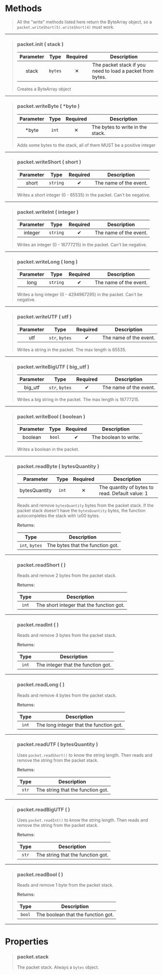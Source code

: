 # Methods
>All the "write" methods listed here return the ByteArray object, so a `packet.writeShort(5).writeShort(4)` must work.
>
---
>### packet.__init__ ( stack )
>| Parameter | Type | Required | Description |
>| :-: | :-: | :-: | - |
>| stack | `bytes` | ✕ | The packet stack if you need to load a packet from bytes. |
>
>Creates a ByteArray object
>
---
>### packet.writeByte ( *byte )
>| Parameter | Type | Required | Description |
>| :-: | :-: | :-: | - |
>| *byte | `int` | ✕ | The bytes to write in the stack. |
>
>Adds some bytes to the stack, all of them MUST be a positive integer
>
---
>### packet.writeShort ( short )
>| Parameter | Type | Required | Description |
>| :-: | :-: | :-: | - |
>| short | `string` | ✔ | The name of the event. |
>
>Writes a short integer (0 - 65535) in the packet. Can't be negative.
>
---
>### packet.writeInt ( integer )
>| Parameter | Type | Required | Description |
>| :-: | :-: | :-: | - |
>| integer | `string` | ✔ | The name of the event. |
>
>Writes an integer (0 - 16777215) in the packet. Can't be negative.
>
---
>### packet.writeLong ( long )
>| Parameter | Type | Required | Description |
>| :-: | :-: | :-: | - |
>| long | `string` | ✔ | The name of the event. |
>
>Writes a long integer (0 - 4294967295) in the packet. Can't be negative.
>
---
>### packet.writeUTF ( utf )
>| Parameter | Type | Required | Description |
>| :-: | :-: | :-: | - |
>| utf | `str`, `bytes` | ✔ | The name of the event. |
>
>Writes a string in the packet. The max length is 65535.
>
---
>### packet.writeBigUTF ( big_utf )
>| Parameter | Type | Required | Description |
>| :-: | :-: | :-: | - |
>| big_utf | `str`, `bytes` | ✔ | The name of the event. |
>
>Writes a big string in the packet. The max length is 16777215.
>
---
>### packet.writeBool ( boolean )
>| Parameter | Type | Required | Description |
>| :-: | :-: | :-: | - |
>| boolean | `bool` | ✔ | The boolean to write. |
>
>Writes a boolean in the packet.
>
---
>### packet.readByte ( bytesQuantity )
>| Parameter | Type | Required | Description |
>| :-: | :-: | :-: | - |
>| bytesQuantity | `int` | ✕ | The quantity of bytes to read. Default value: 1 |
>
>Reads and remove `bytesQuantity` bytes from the packet stack. If the packet stack doesn't have the `bytesQuantity` bytes, the function autocompletes the stack with \x00 bytes.
>
>**Returns:**
>
>| Type | Description |
>| :-: | - |
>| `int`, `bytes` | The bytes that the function got. |
>
---
>### packet.readShort ( )
>Reads and remove 2 bytes from the packet stack.
>
>**Returns:**
>
>| Type | Description |
>| :-: | - |
>| `int` | The short integer that the function got. |
>
---
>### packet.readInt ( )
>Reads and remove 3 bytes from the packet stack.
>
>**Returns:**
>
>| Type | Description |
>| :-: | - |
>| `int` | The integer that the function got. |
>
---
>### packet.readLong ( )
>Reads and remove 4 bytes from the packet stack.
>
>**Returns:**
>
>| Type | Description |
>| :-: | - |
>| `int` | The long integer that the function got. |
>
---
>### packet.readUTF ( bytesQuantity )
>Uses `packet.readShort()` to know the string length. Then reads and remove the string from the packet stack.
>
>**Returns:**
>
>| Type | Description |
>| :-: | - |
>| `str` | The string that the function got. |
>
---
>### packet.readBigUTF ( )
>Uses `packet.readInt()` to know the string length. Then reads and remove the string from the packet stack.
>
>**Returns:**
>
>| Type | Description |
>| :-: | - |
>| `str` | The string that the function got. |
>
---
>### packet.readBool ( )
>Reads and remove 1 byte from the packet stack.
>
>**Returns:**
>
>| Type | Description |
>| :-: | - |
>| `bool` | The boolean that the function got. |
>
---
# Properties
>### packet.stack
>The packet stack. Always a `bytes` object.
